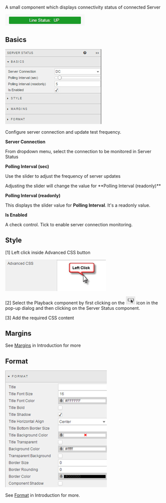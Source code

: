 A small component which displays connectivity status of connected Server

![Screenshot](img/serverstatushtmllight.jpg)

## Basics

![Screenshot](img/serverstatusmenu.jpg)

Configure server connection and update test frequency.

**Server Connection**

From dropdown menu, select the connection to be monitored in Server Status

**Polling Interval (sec)**

 Use the slider to adjust the frequency of server updates

 <aside class="notice">Adjusting the slider will change the value for **Polling Interval (readonly)**</aside>

**Polling Interval (readonly)**

 This displays the slider value for **Polling Interval**. It's a readonly value.

**Is Enabled**

 A check control. Tick to enable server connection monitoring.

## Style

[1] Left click inside Advanced CSS button

![Screenshot](img/leftclickcss.jpg)

[2] Select the Playback component by first clicking on the ![Screenshot](img/cssselecticon.jpg) icon in the pop-up dialog and then clicking on the Server Status component. 

[3] Add the required CSS content

## Margins

See [Margins](introduction/#margins) in Introduction for more

## Format

![Screenshot](img/mapformat.jpg)

See [Format](introduction/#format) in Introduction for more.


